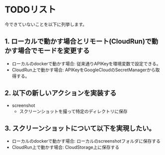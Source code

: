 # TODOリスト
今できていないことを以下に列挙します。

## 1. ローカルで動かす場合とリモート(CloudRun)で動かす場合でモードを変更する
- ローカルのdockerで動かす場合: 従来通りAPIKeyを環境変数で設定できる。
- CloudRun上で動かす場合: APIKeyをGoogleCloudのSecretManagerから取得する。

## 2. 以下の新しいアクションを実装する
- screenshot
  - スクリーンショットを撮って特定のディレクトリに保存

## 3. スクリーンショットについて以下を実現したい。
- ローカルのdockerで動かす場合: ローカルのscreenshotフォルダに保存する
- CloudRun上で動かす場合: CloudStorage上に保存する
